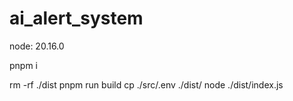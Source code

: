 # ai_alert_system
node: 20.16.0

pnpm i

rm -rf ./dist
pnpm run build
cp ./src/.env ./dist/
node ./dist/index.js


